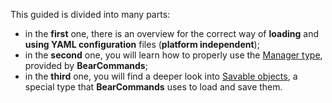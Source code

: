 
This guided is divided into many parts:
- in the **first** one, there is an overview for the correct way of **loading** and **using YAML configuration** files (**platform independent**);
- in the **second** one, you will learn how to properly use the [Manager type](/configuration/src/main/java/it/angrybear/managers/Manager.java), provided by **BearCommands**;
- in the **third** one, you will find a deeper look into [Savable objects](/configuration/src/main/java/it/angrybear/objects/Savable.java), a special type that **BearCommands** uses to load and save them.
